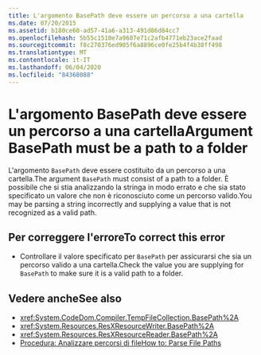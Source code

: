 ```yaml
---
title: L'argomento BasePath deve essere un percorso a una cartella
ms.date: 07/20/2015
ms.assetid: b180ce60-ad57-41a6-a313-491d86d84cc7
ms.openlocfilehash: 5b55c1510e7a9607e71c2afb4771eb23ace2faad
ms.sourcegitcommit: f8c270376ed905f6a8896ce0fe25b4f4b38ff498
ms.translationtype: MT
ms.contentlocale: it-IT
ms.lasthandoff: 06/04/2020
ms.locfileid: "84368088"
---
```

# <a name="argument-basepath-must-be-a-path-to-a-folder"></a><span data-ttu-id="43849-102">L'argomento BasePath deve essere un percorso a una cartella</span><span class="sxs-lookup"><span data-stu-id="43849-102">Argument BasePath must be a path to a folder</span></span>
<span data-ttu-id="43849-103">L'argomento `BasePath` deve essere costituito da un percorso a una cartella.</span><span class="sxs-lookup"><span data-stu-id="43849-103">The argument `BasePath` must consist of a path to a folder.</span></span> <span data-ttu-id="43849-104">È possibile che si stia analizzando la stringa in modo errato e che sia stato specificato un valore che non è riconosciuto come un percorso valido.</span><span class="sxs-lookup"><span data-stu-id="43849-104">You may be parsing a string incorrectly and supplying a value that is not recognized as a valid path.</span></span>  
  
## <a name="to-correct-this-error"></a><span data-ttu-id="43849-105">Per correggere l'errore</span><span class="sxs-lookup"><span data-stu-id="43849-105">To correct this error</span></span>  
  
- <span data-ttu-id="43849-106">Controllare il valore specificato per `BasePath` per assicurarsi che sia un percorso valido a una cartella.</span><span class="sxs-lookup"><span data-stu-id="43849-106">Check the value you are supplying for `BasePath` to make sure it is a valid path to a folder.</span></span>  
  
## <a name="see-also"></a><span data-ttu-id="43849-107">Vedere anche</span><span class="sxs-lookup"><span data-stu-id="43849-107">See also</span></span>

- <xref:System.CodeDom.Compiler.TempFileCollection.BasePath%2A>
- <xref:System.Resources.ResXResourceWriter.BasePath%2A>
- <xref:System.Resources.ResXResourceReader.BasePath%2A>
- [<span data-ttu-id="43849-108">Procedura: Analizzare percorsi di file</span><span class="sxs-lookup"><span data-stu-id="43849-108">How to: Parse File Paths</span></span>](../developing-apps/programming/drives-directories-files/how-to-parse-file-paths.md)
